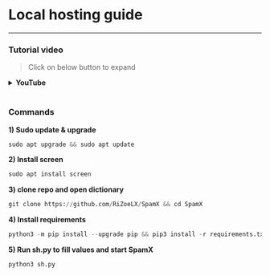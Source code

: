 <h1> Local hosting guide </h1>

----

<h3>Tutorial video</h3>

> Click on below button to expand 

<details>
<summary><b> YouTube </b></summary>
<br>
× <i> Check below icon/image </i>

<p><a href="http://youtube.com/@RiZoeLX"><img src="https://telegra.ph//file/022296de189ff726a4f1e.jpg" width="200""/></a></p>

</details>

<br>

<h3>Commands</h3>

<b>1) Sudo update & upgrade</b>

```python
sudo apt upgrade && sudo apt update
```

<b>2) Install screen </b>

```python
sudo apt install screen
```

<b>3) clone repo and open dictionary </b>

```python
git clone https://github.com/RiZoeLX/SpamX && cd SpamX
```

<b>4) Install requirements </b>

```python
python3 -m pip install --upgrade pip && pip3 install -r requirements.txt
```

<b>5) Run sh.py to fill values and start SpamX </b>

```python
python3 sh.py
```
